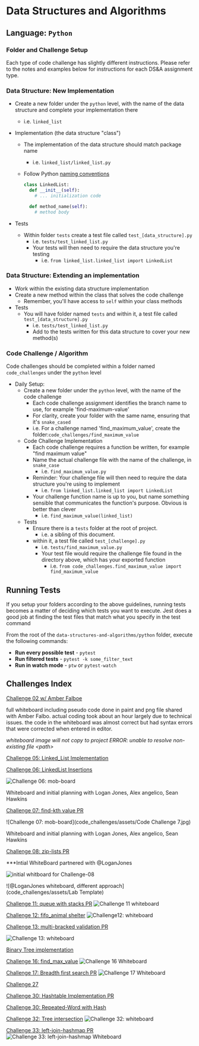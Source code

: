 # Data Structures and Algorithms

## Language: `Python`

### Folder and Challenge Setup

Each type of code challenge has slightly different instructions. Please refer to the notes and examples below for instructions for each DS&A assignment type.

### Data Structure: New Implementation

- Create a new folder under the `python` level, with the name of the data structure and complete your implementation there
  - i.e. `linked_list`
- Implementation (the data structure "class")
  - The implementation of the data structure should match package name
    - i.e. `linked_list/linked_list.py`
  - Follow Python [naming conventions](https://www.python.org/dev/peps/pep-0008/#naming-conventions)

    ```python
    class LinkedList:
      def __init__(self):
        # ... initialization code

      def method_name(self):
        # method body
    ```

- Tests
  - Within folder `tests` create a test file called `test_[data_structure].py`
    - i.e. `tests/test_linked_list.py`
    - Your tests will then need to require the data structure you're testing
      - i.e. `from linked_list.linked_list import LinkedList`

### Data Structure: Extending an implementation

- Work within the existing data structure implementation
- Create a new method within the class that solves the code challenge
  - Remember, you'll have access to `self` within your class methods
- Tests
  - You will have folder named `tests` and within it, a test file called `test_[data_structure].py`
    - i.e. `tests/test_linked_list.py`
    - Add to the tests written for this data structure to cover your new method(s)

### Code Challenge / Algorithm

Code challenges should be completed within a folder named `code_challenges` under the `python` level

- Daily Setup:
  - Create a new folder under the `python` level, with the name of the code challenge
    - Each code challenge assignment identifies the branch name to use, for example 'find-maximum-value'
    - For clarity, create your folder with the same name, ensuring that it's `snake_cased`
    - i.e. For a challenge named 'find_maximum_value', create the folder:`code_challenges/find_maximum_value`
  - Code Challenge Implementation
    - Each code challenge requires a function be written, for example "find maximum value"
    - Name the actual challenge file with the name of the challenge, in `snake_case`
      - i.e. `find_maximum_value.py`
    - Reminder: Your challenge file will then need to require the data structure you're using to implement
      - i.e. `from linked_list.linked_list import LinkedList`
    - Your challenge function name is up to you, but name something sensible that communicates the function's purpose. Obvious is better than clever
      - i.e. `find_maximum_value(linked_list)`
  - Tests
    - Ensure there is a `tests` folder at the root of project.
      - i.e. a sibling of this document.
    - within it, a test file called `test_[challenge].py`
      - i.e. `tests/find_maximum_value.py`
      - Your test file would require the challenge file found in the directory above, which has your exported function
        - i.e. `from code_challenges.find_maximum_value import find_maximum_value`

## Running Tests

If you setup your folders according to the above guidelines, running tests becomes a matter of deciding which tests you want to execute.  Jest does a good job at finding the test files that match what you specify in the test command

From the root of the `data-structures-and-algorithms/python` folder, execute the following commands:

- **Run every possible test** - `pytest`
- **Run filtered tests** - `pytest -k some_filter_text`
- **Run in watch mode** - `ptw` or `pytest-watch`


## Challenges Index

[Challenge 02 w/ Amber Falboe](code_challenges/array_shift)

full whiteboard including pseudo code done in paint and png file shared with Amber Falbo. actual coding took about an hour largely due to technical issues. the code in the whiteboard was almost correct but had syntax errors that were corrected when entered in editor. 

*whiteboard image will not copy to project ERROR: unable to resolve non-existing file \<path\>*

[Challenge 05: Linked_List Implementation](https://github.com/MasonChance/data-structures-and-algorithms-1/pull/4)

[Challenge 06: LinkedList Insertions](https://github.com/MasonChance/data-structures-and-algorithms-1/pull/5)

![Challenge 06: mob-board](code_challenges/assets/Challenge-06-Whitboard.jpg)

Whiteboard and initial planning with Logan Jones, Alex angelico, Sean Hawkins

[Challenge 07: find-kth value PR](https://github.com/MasonChance/data-structures-and-algorithms-1/pull/6)

![Challenge 07: mob-board](code_challenges/assets/Code Challenge 7.jpg)

Whiteboard and initial planning with Logan Jones, Alex angelico, Sean Hawkins


[Challenge 08: zip-lists PR](https://github.com/MasonChance/data-structures-and-algorithms-1/pull/8)

***Intial WhiteBoard partnered with @LoganJones

![initial whitboard for Challenge-08](code_challenges/assets/challenge-08-whiteboard.png)

![@LoganJones whiteboard, different approach](code_challenges/assets/Lab Template)

[Challenge 11: queue with stacks PR](https://github.com/MasonChance/data-structures-and-algorithms-1/pull/10)
![Challenge 11 whiteboard](code_challenges/assets/Challenge-11-whiteboard.png)

[Challenge 12: fifo_animal shelter](https://github.com/MasonChance/data-structures-and-algorithms-1/pull/11)
![Challenge12: whiteboard](code_challenges/assets/challenge-12-whiteboard.png)


[Challenge 13: multi-bracked validation PR](https://github.com/MasonChance/data-structures-and-algorithms-1/pull/12)

![Challenge 13: whiteboard](code_challenges/assets/Challenge-13-whiteboard.png)

[Binary Tree implementation]()

[Challenge 16: find_max_value](https://github.com/MasonChance/data-structures-and-algorithms-1/pull/14)
  ![Challenge 16 Whiteboard](code_challenges/assets/code-challenge-16-whiteboard.png)


[Challenge 17: Breadth first search PR](https://github.com/MasonChance/data-structures-and-algorithms-1/pull/16)
 ![Challenge 17 Whiteboard](code_challenges/assets/code-challenge-17-whitboard.png)


[Challenge 27](https://github.com/codefellows/data-structures-and-algorithms/pull/28)

[Challenge 30: Hashtable Implementation PR](https://github.com/MasonChance/data-structures-and-algorithms-1/pull/20)

[Challenge 30: Repeated-Word with Hash](https://github.com/MasonChance/data-structures-and-algorithms-1/pull/21)


[Challenge 32: Tree intersection](https://github.com/MasonChance/data-structures-and-algorithms-1/pull/22)
![Challenge 32: whiteboard](code_challenges/assets/challenge-32-whiteboard.png)


[Challenge 33: left-join-hashmap PR]()
![Challenge 33: left-join-hashmap Whiteboard](code_challenges/assets/Challenge-33-left-join-whiteboard.png)